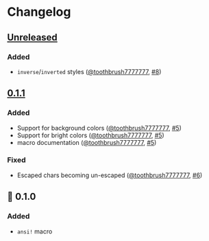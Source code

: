 # Changelog

## [Unreleased]

### Added

- `inverse`/`inverted` styles ([@toothbrush7777777], [#8][pr-8])

## [0.1.1]

### Added

- Support for background colors ([@toothbrush7777777], [#5][pr-5])
- Support for bright colors ([@toothbrush7777777], [#5][pr-5])
- macro documentation ([@toothbrush7777777], [#5][pr-5])

### Fixed

- Escaped chars becoming un-escaped ([@toothbrush7777777], [#6][pr-6])

## :tada: 0.1.0

### Added

- `ansi!` macro

[Unreleased]: https://github.com/spenserblack/ansiform/compare/v0.1.1...HEAD
[0.1.1]: https://github.com/spenserblack/ansiform/compare/v0.1.0...v0.1.1
[@toothbrush7777777]: https://github.com/toothbrush7777777
[pr-8]: https://github.com/spenserblack/ansiform/pull/8
[pr-6]: https://github.com/spenserblack/ansiform/pull/6
[pr-5]: https://github.com/spenserblack/ansiform/pull/5
